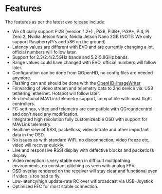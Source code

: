 # Features

The features as per the latest evo [release ](https://github.com/OpenHD/Open.HD/releases)include:

* We officially support Pi2B (version 1.2+) , Pi3B, Pi3B+, Pi3A+, Pi4, Pi Zero 2, Nvidia Jetson Nano, Nvidia Jetson Nano 2GB (NOTE: We only support RaspberryPi's and x86 on the ground)
* Latency values are different with EVO and are currently changing a lot, official numbers will follow later.
* Support for 2.3/2.4/2.5GHz bands and 5.2-5.8GHz bands.
* Range values could have changed with EVO, official numbers will follow later.
* Configuration can be done from QOpenHD, no config files are needed anymore.
* Flashing can and should be done with the [OpenHD-ImageWriter](https://github.com/OpenHD/OpenHD-ImageWriter/releases)
* Forwarding of video stream and telemetry data to 2nd device via: USB tethering, ethernet. Hotspot will follow later.
* Bi-directional MAVLink telemetry support, compatible with most flight controllers.
* FC-settings, video and telemetry are compatible with QGroundcontrol and don't need any modification.
* Integrated high resolution fully customizeable OSD with support for MAVLink telemetry.
* Realtime view of RSSI, packetloss, video bitrate and other important data in the OSD.
* No issues as with standard WiFi, no disconnection, video freeze etc, video will recover quickly.
* Live and responsive RSSI display with defective blocks and packetloss display.
* Video reception is very stable even in difficult multipathing environments, no constant glitching as seen with analog FPV.
* OSD overlay rendered on the receiver will stay clear and functional even if video is too bad to fly.
* Low-latency/high update-rate RC over wifibroadcast via USB-Joystick
* Optimised FEC for most stable connection.
